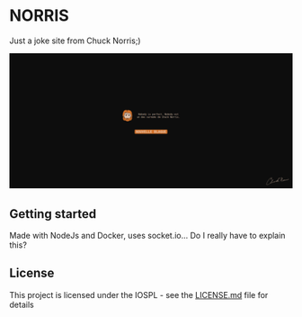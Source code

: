 # NORRIS

Just a joke site from Chuck Norris;)

![Screen of NORRIS](https://github.com/cestoliv/norris/blob/master/res/imgs/screen1.png?raw=true)

## Getting started

Made with NodeJs and Docker, uses socket.io...
Do I really have to explain this?

## License

This project is licensed under the IOSPL - see the [LICENSE.md](LICENSE.md) file for details
